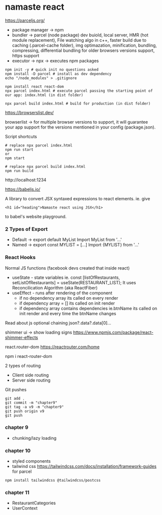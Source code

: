 # namaste react

https://parceljs.org/

- package manager -> npm
- bundler -> parcel (node package) dev buiold, local server, HMR (hot module replacement), File watching algo in c++, faster build due to caching (.parcel-cache folder), img optimazation, minification, bundling, compressing, differential bundling for older browsers versions support, https support
- executor -> npx -> executes npm packages

```
npm init -y # quick init no questions asked
npm install -D parcel # install as dev dependency
echo "/node_modules" > .gitignore
```

```
npm install react react-dom
npx parcel index.html # execute parcel passing the starting point of our app: index.html (in dist folder)

npx parcel build index.html # build for production (in dist folder)
```


https://browserslist.dev/

browserlist -> for multiple browser versions to support, it will guarantee your app support for the versions mentioned in your config (package.json).


Script shortcuts
```
# replace npx parcel index.html
npm run start
or
npm start

# replace npx parcel build index.html
npm run build
```

http://localhost:1234


https://babeljs.io/

A library to convert JSX syntaxed expressions to react elements. 
ie. give
```
<h1 id="heading">Namaste react using JSX</h1>
```
to babel's website playground.





### 2 Types of Export
- Default -> export default MyList
  Import MyList from '...'
- Named -> export const MYLIST = [...]
  Import {MYLIST} from '...'



### React Hooks
Normal JS functions (facebook devs created that inside react)

- useState - state variables ie. const [listOfRestaurants, setListOfRestaurants] = useState(RESTAURANT_LIST);
  It uses Reconcilication Algorithm (aka ReactFiber)
- useEffect - runs after rendering of the component
  - if no dependency array its called on every render
  - if dependency array = [] its called on init render
  - if dependency array contains dependencies ie.btnName its called on init render and every time the btnName changes


Read about js optional chaining json?.data?.data[0]...


shimmer ui -> show loading signs
https://www.npmjs.com/package/react-shimmer-effects


react.router-dom
https://reactrouter.com/home

npm i react-router-dom


2 types of routing
- Client side routing
- Server side routing




Git pushes
```
git add .
git commit -m "chapter9"
git tag -a v9 -m "chapter9"
git push origin v9
git push
```

### chapter 9
- chunking/lazy loading
  

### chapter 10
- styled components
- tailwind css
https://tailwindcss.com/docs/installation/framework-guides for parcel
```
npm install tailwindcss @tailwindcss/postcss
```

### chapter 11
- RestaurantCategories
- UserContext


